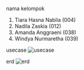 nama kelompok
1. Tiara Hasna Nabila (004)
2. Nadila Zaskia (012)
3. Amanda Anggraeni (038)
4. Windya Nurmaretha (039)
   
usecase
![usecase](https://github.com/user-attachments/assets/1ffad268-ac4e-4535-aab3-86685dd8d77e)

erd
![erd](https://github.com/user-attachments/assets/bab3f79c-70c9-4ed8-ab20-9a867db5248c)
